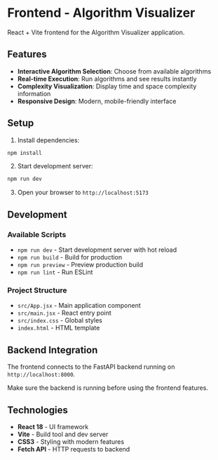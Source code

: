 # Frontend - Algorithm Visualizer

React + Vite frontend for the Algorithm Visualizer application.

## Features

- **Interactive Algorithm Selection**: Choose from available algorithms
- **Real-time Execution**: Run algorithms and see results instantly
- **Complexity Visualization**: Display time and space complexity information
- **Responsive Design**: Modern, mobile-friendly interface

## Setup

1. Install dependencies:
```bash
npm install
```

2. Start development server:
```bash
npm run dev
```

3. Open your browser to `http://localhost:5173`

## Development

### Available Scripts

- `npm run dev` - Start development server with hot reload
- `npm run build` - Build for production
- `npm run preview` - Preview production build
- `npm run lint` - Run ESLint

### Project Structure

- `src/App.jsx` - Main application component
- `src/main.jsx` - React entry point
- `src/index.css` - Global styles
- `index.html` - HTML template

## Backend Integration

The frontend connects to the FastAPI backend running on `http://localhost:8000`.

Make sure the backend is running before using the frontend features.

## Technologies

- **React 18** - UI framework
- **Vite** - Build tool and dev server
- **CSS3** - Styling with modern features
- **Fetch API** - HTTP requests to backend
